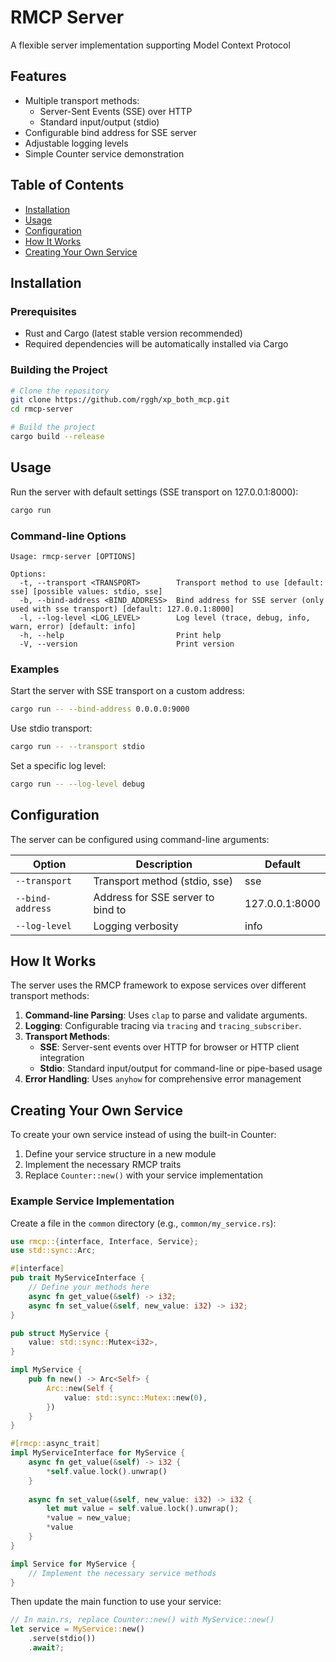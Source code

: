 # RMCP Server

A flexible server implementation supporting Model Context Protocol

## Features

- Multiple transport methods:
  - Server-Sent Events (SSE) over HTTP
  - Standard input/output (stdio)
- Configurable bind address for SSE server
- Adjustable logging levels
- Simple Counter service demonstration

## Table of Contents

- [Installation](#installation)
- [Usage](#usage)
- [Configuration](#configuration)
- [How It Works](#how-it-works)
- [Creating Your Own Service](#creating-your-own-service)

## Installation

### Prerequisites

- Rust and Cargo (latest stable version recommended)
- Required dependencies will be automatically installed via Cargo

### Building the Project

```bash
# Clone the repository
git clone https://github.com/rggh/xp_both_mcp.git
cd rmcp-server

# Build the project
cargo build --release
```

## Usage

Run the server with default settings (SSE transport on 127.0.0.1:8000):

```bash
cargo run
```

### Command-line Options

```
Usage: rmcp-server [OPTIONS]

Options:
  -t, --transport <TRANSPORT>        Transport method to use [default: sse] [possible values: stdio, sse]
  -b, --bind-address <BIND_ADDRESS>  Bind address for SSE server (only used with sse transport) [default: 127.0.0.1:8000]
  -l, --log-level <LOG_LEVEL>        Log level (trace, debug, info, warn, error) [default: info]
  -h, --help                         Print help
  -V, --version                      Print version
```

### Examples

Start the server with SSE transport on a custom address:
```bash
cargo run -- --bind-address 0.0.0.0:9000
```

Use stdio transport:
```bash
cargo run -- --transport stdio
```

Set a specific log level:
```bash
cargo run -- --log-level debug
```

## Configuration

The server can be configured using command-line arguments:

| Option | Description | Default |
|--------|-------------|---------|
| `--transport` | Transport method (stdio, sse) | sse |
| `--bind-address` | Address for SSE server to bind to | 127.0.0.1:8000 |
| `--log-level` | Logging verbosity | info |

## How It Works

The server uses the RMCP framework to expose services over different transport methods:

1. **Command-line Parsing**: Uses `clap` to parse and validate arguments.
2. **Logging**: Configurable tracing via `tracing` and `tracing_subscriber`.
3. **Transport Methods**:
   - **SSE**: Server-sent events over HTTP for browser or HTTP client integration
   - **Stdio**: Standard input/output for command-line or pipe-based usage
4. **Error Handling**: Uses `anyhow` for comprehensive error management

## Creating Your Own Service

To create your own service instead of using the built-in Counter:

1. Define your service structure in a new module
2. Implement the necessary RMCP traits
3. Replace `Counter::new()` with your service implementation

### Example Service Implementation

Create a file in the `common` directory (e.g., `common/my_service.rs`):

```rust
use rmcp::{interface, Interface, Service};
use std::sync::Arc;

#[interface]
pub trait MyServiceInterface {
    // Define your methods here
    async fn get_value(&self) -> i32;
    async fn set_value(&self, new_value: i32) -> i32;
}

pub struct MyService {
    value: std::sync::Mutex<i32>,
}

impl MyService {
    pub fn new() -> Arc<Self> {
        Arc::new(Self {
            value: std::sync::Mutex::new(0),
        })
    }
}

#[rmcp::async_trait]
impl MyServiceInterface for MyService {
    async fn get_value(&self) -> i32 {
        *self.value.lock().unwrap()
    }
    
    async fn set_value(&self, new_value: i32) -> i32 {
        let mut value = self.value.lock().unwrap();
        *value = new_value;
        *value
    }
}

impl Service for MyService {
    // Implement the necessary service methods
}
```

Then update the main function to use your service:

```rust
// In main.rs, replace Counter::new() with MyService::new()
let service = MyService::new()
    .serve(stdio())
    .await?;
```


